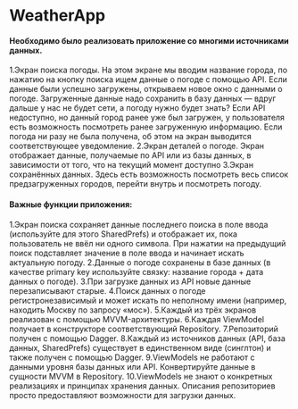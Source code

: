 # WeatherApp
#### Необходимо было реализовать приложение со многими источниками данных.

1.Экран поиска погоды. На этом экране мы вводим название города, по нажатию на кнопку поиска ищем данные о погоде с помощью API. 
Если данные были успешно загружены, открываем новое окно с данными о погоде. Загруженные данные надо сохранить в базу данных — вдруг дальше у нас не будет сети, а погоду нужно будет знать?
Если API недоступно, но данный город ранее уже был загружен, у пользователя есть возможность посмотреть ранее загруженную информацию.
Если погода ни разу не была получена, об этом на экран выводится соответствующее уведомление.
2.Экран деталей о погоде. Экран отображает данные, получаемые по API или из базы данных, в зависимости от того, что на текущий момент доступно
3.Экран сохранённых данных. Здесь есть возможность посмотреть весь список предзагруженных городов, перейти внутрь и посмотреть погоду.
#### Важные функции приложения:
1.Экран поиска сохраняет данные последнего поиска в поле ввода (используйте для этого SharedPrefs) и отображает их, пока пользователь не ввёл ни одного символа. При нажатии на предыдущий поиск подставляет значение в поле ввода и начинает искать актуальную погоду.
2.Данные о погоде сохранены в базе данных (в качестве primary key используйте связку: название города + дата данных о погоде).
3.При загрузке данных из API новые данные перезаписывают старые. 
4.Поиск данных о погоде регистронезависимый и может искать по неполному имени (например, находить Москву по запросу «мос»).
5.Каждый из трёх экранов реализован с помощью MVVM-архитектуры.
6.Каждая ViewModel получает в конструкторе соответствующий Repository.
7.Репозиторий получен с помощью Dagger.
8.Каждый из источников данных (API, база данных, SharedPrefs) существует в единственном виде (синглтон) и также получен с помощью Dagger.
9.ViewModels не работают с данными уровня базы данных или API. Конвертируйте данные в сущности MVVM в Repository.
10.ViewModels не знают о конкретных реализациях и принципах хранения данных. Описания репозиториев просто предоставляют возможности для загрузки данных.